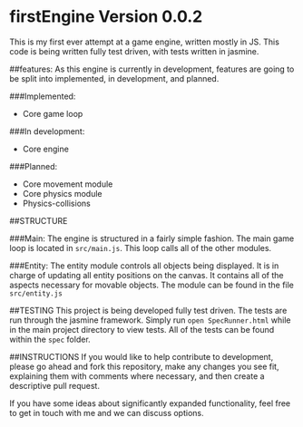 # firstEngine Version 0.0.2
This is my first ever attempt at a game engine, written mostly in JS. This code is being written fully test driven, with tests written in jasmine.


##features:
As this engine is currently in development, features are going to be split into implemented, in development, and planned.

###Implemented:
- Core game loop


###In development:
- Core engine


###Planned:
- Core movement module
- Core physics module
- Physics-collisions


##STRUCTURE

###Main:
The engine is structured in a fairly simple fashion. The main game loop is located in `src/main.js`. This loop calls all of the other
modules.

###Entity:
The entity module controls all objects being displayed. It is in charge of updating all entity positions on the canvas. It contains all of the aspects necessary for movable objects. The module can be found in the file `src/entity.js`


##TESTING
This project is being developed fully test driven. The tests are run through the jasmine framework. Simply run `open SpecRunner.html` while in the main project directory to view tests. All of the tests can be found within the `spec` folder.


##INSTRUCTIONS
If you would like to help contribute to development, please go ahead and fork this repository, make any changes you see fit, explaining them with comments where necessary, and then create a descriptive pull request.

If you have some ideas about significantly expanded functionality,  feel free to get in touch with me and we can discuss options.
